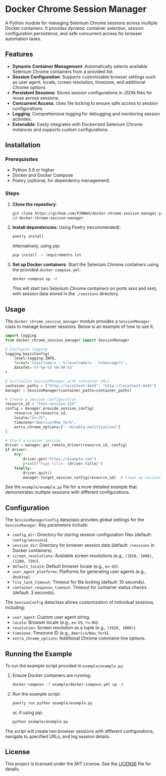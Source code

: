 # Docker Chrome Session Manager

A Python module for managing Selenium Chrome sessions across multiple Docker containers. It provides dynamic container
selection, session configuration persistence, and safe concurrent access for browser automation tasks.

## Features

- **Dynamic Container Management**: Automatically selects available Selenium Chrome containers from a provided list.
- **Session Configuration**: Supports customizable browser settings such as user agent, locale, screen resolution,
  timezone, and additional Chrome options.
- **Persistent Sessions**: Stores session configurations in JSON files for reuse across sessions.
- **Concurrent Access**: Uses file locking to ensure safe access to session configurations.
- **Logging**: Comprehensive logging for debugging and monitoring session activities.
- **Extensible**: Easily integrates with Dockerized Selenium Chrome instances and supports custom configurations.

## Installation

### Prerequisites

- Python 3.9 or higher
- Docker and Docker Compose
- Poetry (optional, for dependency management)

### Steps

1. **Clone the repository**:
   ```bash
   git clone https://github.com/FINWAX/docker-chrome-session-manager.py.git
   cd docker-chrome-session-manager
   ```

2. **Install dependencies**:
   Using Poetry (recommended):
   ```bash
   poetry install
   ```
   Alternatively, using pip:
   ```bash
   pip install -r requirements.txt
   ```

3. **Set up Docker containers**:
   Start the Selenium Chrome containers using the provided `docker-compose.yml`:
   ```bash
   docker-compose up -d
   ```
   This will start two Selenium Chrome containers on ports `4444` and `4445`, with session data stored in the
   `./sessions` directory.

## Usage

The `docker_chrome_session_manager` module provides a `SessionManager` class to manage browser sessions. Below is an
example of how to use it:

```python
import logging
from docker_chrome_session_manager import SessionManager

# Configure logging
logging.basicConfig(
    level=logging.INFO,
    format='%(asctime)s - %(levelname)s - %(message)s',
    datefmt='%Y-%m-%d %H:%M:%S'
)

# Initialize SessionManager with container URLs
container_paths = ["http://localhost:4444", "http://localhost:4445"]
manager = SessionManager(container_paths=container_paths)

# Create a session configuration
resource_id = "test-session-123"
config = manager.provide_session_config(
    resource_id=resource_id,
    locale="en-US",
    timezone="America/New_York",
    extra_chrome_options=["--disable-notifications"]
)

# Start a browser session
driver = manager.get_remote_driver(resource_id, config)
if driver:
    try:
        driver.get("https://example.com")
        print(f"Page title: {driver.title}")
    finally:
        driver.quit()
        manager.forget_session_config(resource_id)  # Clean up session
```

See the `example/example.py` file for a more detailed example that demonstrates multiple sessions with different
configurations.

## Configuration

The `SessionManagerConfig` dataclass provides global settings for the `SessionManager`. Key parameters include:

- `config_dir`: Directory for storing session configuration files (default: `config/sessions`).
- `session_dir`: Directory for browser session data (default: `/sessions` in Docker containers).
- `screen_resolutions`: Available screen resolutions (e.g., `(1920, 1080)`, `(1280, 720)`).
- `default_locale`: Default browser locale (e.g., `en-US`).
- `user_agent_platforms`: Platforms for generating user agents (e.g., `desktop`).
- `file_lock_timeout`: Timeout for file locking (default: 10 seconds).
- `container_response_timeout`: Timeout for container status checks (default: 3 seconds).

The `SessionConfig` dataclass allows customization of individual sessions, including:

- `user_agent`: Custom user agent string.
- `locale`: Browser locale (e.g., `en-US`, `ru-RU`).
- `resolution`: Screen resolution as a tuple (e.g., `(1920, 1080)`).
- `timezone`: Timezone ID (e.g., `America/New_York`).
- `extra_chrome_options`: Additional Chrome command-line options.

## Running the Example

To run the example script provided in `example/example.py`:

1. Ensure Docker containers are running:
   ```bash
   docker-compose -f example/docker-compose.yml up -d
   ```

2. Run the example script:
   ```bash
   poetry run python example/example.py
   ```
   or, if using pip:
   ```bash
   python example/example.py
   ```

The script will create two browser sessions with different configurations, navigate to specified URLs, and log session
details.

## License

This project is licensed under the MIT License. See the [LICENSE](LICENSE) file for details.
